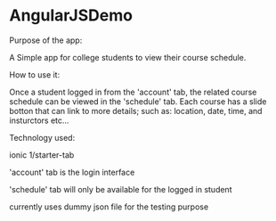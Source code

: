 # AngularJSDemo

Purpose of the app:

A Simple app for college students to view their course schedule.


How to use it:

Once a student logged in from the 'account' tab, the related course schedule can be viewed in the 'schedule' tab.
Each course has a slide botton that can link to more details; such as: location, date, time, and insturctors etc...


Technology used:

ionic 1/starter-tab

'account' tab is the login interface

'schedule' tab will only be available for the logged in student

currently uses dummy json file for the testing purpose
